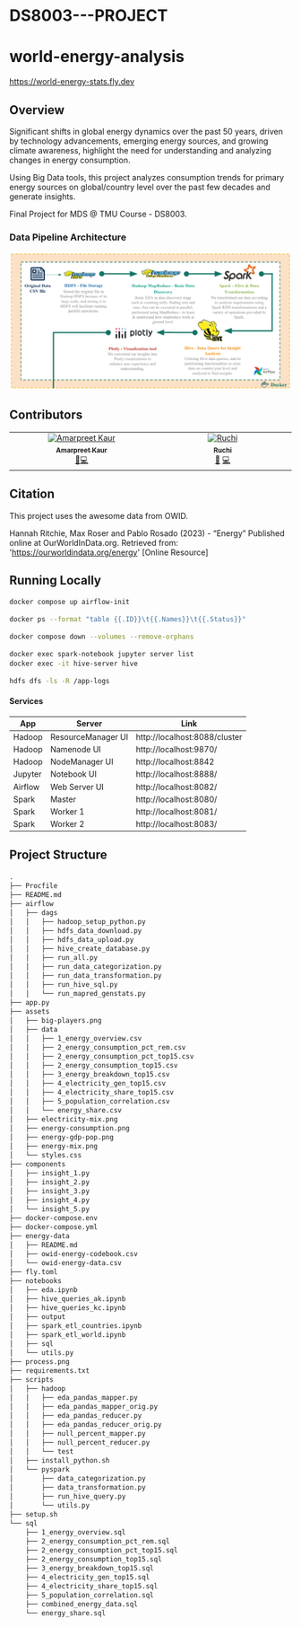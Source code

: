 # DS8003---PROJECT
# world-energy-analysis

https://world-energy-stats.fly.dev


## Overview
Significant shifts in global energy dynamics over the past 50 years, driven by technology advancements, emerging energy sources, and growing climate awareness, highlight the need for understanding and analyzing changes in energy consumption.

Using Big Data tools, this project analyzes consumption trends for primary energy sources on global/country level over the past few decades and generate insights.

Final Project for MDS @ TMU Course - DS8003. 

### Data Pipeline Architecture
![process](process.png)


## Contributors

<!-- ALL-CONTRIBUTORS-LIST:START - Do not remove or modify this section -->
<!-- prettier-ignore-start -->
<!-- markdownlint-disable -->
<table>
  <tbody>
    <tr>
      <td align="center" valign="top" width="14.28%"><a href="https://github.com/carteakey"><img src="https://avatars.githubusercontent.com/u/96805692?v=4?s=100" width="100px;" alt="Amarpreet Kaur"/><br /><sub><b>Amarpreet Kaur</b></sub></a><br /><a href="#data-Amarpreet3" title="Data">🔣</a><a href="#code-Amarpreet3" title="Code">💻</a></td>
      <td align="center" valign="top" width="14.28%"><a href="https://github.com/ruchithakor"><img src="https://avatars.githubusercontent.com/u/68530125?v=4?s=100" width="100px;" alt="Ruchi "/><br /><sub><b>Ruchi </b></sub></a><br /><a href="#data-ruchithakor" title="Data">🔣</a> <a href="#code-ruchithakor" title="Code">💻</a></td>
    </tr>
  </tbody>
</table>

<!-- markdownlint-restore -->
<!-- prettier-ignore-end -->

<!-- ALL-CONTRIBUTORS-LIST:END -->


## Citation
This project uses the awesome data from OWID.

Hannah Ritchie, Max Roser and Pablo Rosado (2023) - “Energy” Published online at OurWorldInData.org. Retrieved from: 'https://ourworldindata.org/energy' [Online Resource]


## Running Locally

```bash
docker compose up airflow-init
```

```bash
docker ps --format "table {{.ID}}\t{{.Names}}\t{{.Status}}"
```

```bash
docker compose down --volumes --remove-orphans
```

```bash
docker exec spark-notebook jupyter server list
docker exec -it hive-server hive
```

```bash
hdfs dfs -ls -R /app-logs
```

#### Services
| App     | Server             | Link                          |
| ------- | ------------------ | ----------------------------- |
| Hadoop  | ResourceManager UI | http://localhost:8088/cluster |
| Hadoop  | Namenode UI        | http://localhost:9870/        |
| Hadoop  | NodeManager UI     | http://localhost:8842         | 
| Jupyter | Notebook UI        | http://localhost:8888/        |
| Airflow  | Web Server UI      | http://localhost:8082/        |
| Spark   | Master             | http://localhost:8080/        |
| Spark   | Worker 1           | http://localhost:8081/        |
| Spark   | Worker 2           | http://localhost:8083/        |


## Project Structure
```~/world-energy-stats# tree --gitignore -L 3
.
├── Procfile
├── README.md
├── airflow
│   ├── dags
│   │   ├── hadoop_setup_python.py
│   │   ├── hdfs_data_download.py
│   │   ├── hdfs_data_upload.py
│   │   ├── hive_create_database.py
│   │   ├── run_all.py
│   │   ├── run_data_categorization.py
│   │   ├── run_data_transformation.py
│   │   ├── run_hive_sql.py
│   │   └── run_mapred_genstats.py
├── app.py
├── assets
│   ├── big-players.png
│   ├── data
│   │   ├── 1_energy_overview.csv
│   │   ├── 2_energy_consumption_pct_rem.csv
│   │   ├── 2_energy_consumption_pct_top15.csv
│   │   ├── 2_energy_consumption_top15.csv
│   │   ├── 3_energy_breakdown_top15.csv
│   │   ├── 4_electricity_gen_top15.csv
│   │   ├── 4_electricity_share_top15.csv
│   │   ├── 5_population_correlation.csv
│   │   └── energy_share.csv
│   ├── electricity-mix.png
│   ├── energy-consumption.png
│   ├── energy-gdp-pop.png
│   ├── energy-mix.png
│   └── styles.css
├── components
│   ├── insight_1.py
│   ├── insight_2.py
│   ├── insight_3.py
│   ├── insight_4.py
│   └── insight_5.py
├── docker-compose.env
├── docker-compose.yml
├── energy-data
│   ├── README.md
│   ├── owid-energy-codebook.csv
│   └── owid-energy-data.csv
├── fly.toml
├── notebooks
│   ├── eda.ipynb
│   ├── hive_queries_ak.ipynb
│   ├── hive_queries_kc.ipynb
│   ├── output
│   ├── spark_etl_countries.ipynb
│   ├── spark_etl_world.ipynb
│   ├── sql
│   └── utils.py
├── process.png
├── requirements.txt
├── scripts
│   ├── hadoop
│   │   ├── eda_pandas_mapper.py
│   │   ├── eda_pandas_mapper_orig.py
│   │   ├── eda_pandas_reducer.py
│   │   ├── eda_pandas_reducer_orig.py
│   │   ├── null_percent_mapper.py
│   │   ├── null_percent_reducer.py
│   │   └── test
│   ├── install_python.sh
│   └── pyspark
│       ├── data_categorization.py
│       ├── data_transformation.py
│       ├── run_hive_query.py
│       └── utils.py
├── setup.sh
└── sql
    ├── 1_energy_overview.sql
    ├── 2_energy_consumption_pct_rem.sql
    ├── 2_energy_consumption_pct_top15.sql
    ├── 2_energy_consumption_top15.sql
    ├── 3_energy_breakdown_top15.sql
    ├── 4_electricity_gen_top15.sql
    ├── 4_electricity_share_top15.sql
    ├── 5_population_correlation.sql
    ├── combined_energy_data.sql
    └── energy_share.sql
```

